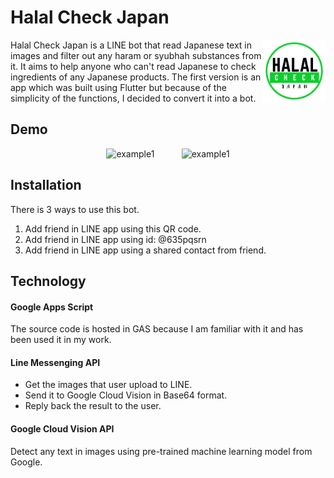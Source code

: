 # Halal Check Japan 

<img src="./img/halal-check-japan-logo.png" alt="logo" align="right" width="100">
Halal Check Japan is a LINE bot that read Japanese text in images and filter out any haram or syubhah substances from it. 
It aims to help anyone who can't read Japanese to check ingredients of any Japanese products.
The first version is an app which was built using Flutter but because of the simplicity of the functions, I decided to convert it into a bot.

## Demo

<p align="center">
  <img src="./img/example1.gif" alt="example1" width="200" >
  &nbsp; &nbsp; &nbsp; &nbsp; &nbsp;
  <img src="./img/example2.gif" alt="example1" width="200" >
</p>

## Installation

There is 3 ways to use this bot.
1. Add friend in LINE app using this QR code.
2. Add friend in LINE app using id: @635pqsrn
3. Add friend in LINE app using a shared contact from friend.

## Technology
#### Google Apps Script
The source code is hosted in GAS because I am familiar with it and has been used it in my work.

#### Line Messenging API
  - Get the images that user upload to LINE.
  - Send it to Google Cloud Vision in Base64 format.
  - Reply back the result to the user.

#### Google Cloud Vision API
Detect any text in images using pre-trained machine learning model from Google.
